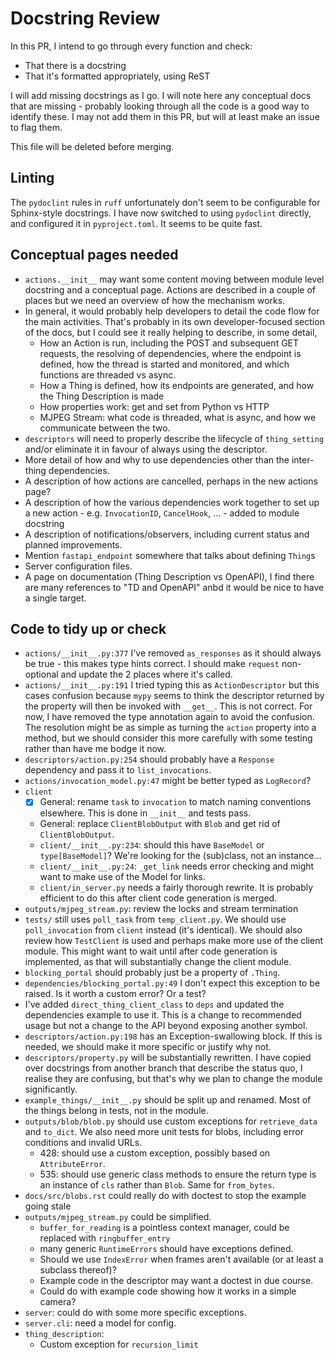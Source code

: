 # Docstring Review

In this PR, I intend to go through every function and check:
* That there is a docstring
* That it's formatted appropriately, using ReST

I will add missing docstrings as I go. I will note here any conceptual docs that are missing - probably looking through all the code is a good way to identify these. I may not add them in this PR, but will at least make an issue to flag them.

This file will be deleted before merging.

## Linting

The `pydoclint` rules in `ruff` unfortunately don't seem to be configurable for Sphinx-style docstrings. I have now
switched to using `pydoclint` directly, and configured it in `pyproject.toml`. It seems to be quite fast.

## Conceptual pages needed

* `actions.__init__` may want some content moving between module level docstring and a conceptual page. Actions are described in a couple of places but we need an overview of how the mechanism works.
* In general, it would probably help developers to detail the code flow for the main activities. That's probably in its own developer-focused section of the docs, but I could see it really helping to describe, in some detail,
    - How an Action is run, including the POST and subsequent GET requests, the resolving of dependencies, where the endpoint is defined, how the thread is started and monitored, and which functions are threaded vs async.
    - How a Thing is defined, how its endpoints are generated, and how the Thing Description is made
    - How properties work: get and set from Python vs HTTP
    - MJPEG Stream: what code is threaded, what is async, and how we communicate between the two.
* `descriptors` will need to properly describe the lifecycle of `thing_setting` and/or eliminate it in favour of always using the descriptor.
* More detail of how and why to use dependencies other than the inter-thing dependencies.
* A description of how actions are cancelled, perhaps in the new actions page?
* A description of how the various dependencies work together to set up a new action - e.g. `InvocationID`, `CancelHook`, ... - added to module docstring
* A description of notifications/observers, including current status and planned improvements.
* Mention `fastapi_endpoint` somewhere that talks about defining `Thing`s
* Server configuration files.
* A page on documentation (Thing Description vs OpenAPI), I find there are many references to "TD and OpenAPI" anbd it would be nice to have a single target.

## Code to tidy up or check
* `actions/__init__.py:377` I've removed `as_responses` as it should always be true - this makes type hints correct. I should make `request` non-optional and update the 2 places where it's called.
* `actions/__init__.py:191` I tried typing this as `ActionDescriptor` but this cases confusion because `mypy` seems to think the descriptor returned by the property will then be invoked with `__get__`. This is not correct. For now, I have removed the type annotation again to avoid the confusion. The resolution might be as simple as turning the `action` property into a method, but we should consider this more carefully with some testing rather than have me bodge it now.
* `descriptors/action.py:254` should probably have a `Response` dependency and pass it to `list_invocations`.
* `actions/invocation_model.py:47` might be better typed as `LogRecord`?
* `client`
    * [x] General: rename `task` to `invocation` to match naming conventions elsewhere. This is done in `__init__` and tests pass.
    * General: replace `ClientBlobOutput` with `Blob` and get rid of `ClientBlobOutput`.
    * `client/__init__.py:234`: should this have `BaseModel` or `type[BaseModel]`? We're looking for the (sub)class, not an instance...
    * `client/__init__.py:24`: `_get_link` needs error checking and might want to make use of the Model for links.
    * `client/in_server.py` needs a fairly thorough rewrite. It is probably efficient to do this after client code generation is merged.
* `outputs/mjpeg_stream.py`: review the locks and stream termination
* `tests/` still uses `poll_task` from `temp_client.py`. We should use `poll_invocation` from `client` instead (it's identical). We should also review how `TestClient` is used and perhaps make more use of the client module. This might want to wait until after code generation is implemented, as that will substantially change the client module.
* `blocking_portal` should probably just be a property of `.Thing`.
* `dependencies/blocking_portal.py:49` I don't expect this exception to be raised. Is it worth a custom error? Or a test?
* I've added `direct_thing_client_class` to `deps` and updated the dependencies example to use it. This is a change to recommended usage but not a change to the API beyond exposing another symbol.
* `descriptors/action.py:198` has an Exception-swallowing block. If this is needed, we should make it more specific or justify why not.
* `descriptors/property.py` will be substantially rewritten. I have copied over docstrings from another branch that describe the status quo, I realise they are confusing, but that's why we plan to change the module significantly.
* `example_things/__init__.py` should be split up and renamed. Most of the things belong in tests, not in the module.
* `outputs/blob/blob.py` should use custom exceptions for `retrieve_data` and `to_dict`. We also need more unit tests for blobs, including error conditions and invalid URLs.
  - 428: should use a custom exception, possibly based on `AttributeError`.
  - 535: should use generic class methods to ensure the return type is an instance of `cls` rather than `Blob`. Same for `from_bytes`.
* `docs/src/blobs.rst` could really do with doctest to stop the example going stale
* `outputs/mjpeg_stream.py` could be simplified.
  - `buffer_for_reading` is a pointless context manager, could be replaced with `ringbuffer_entry`
  - many generic `RuntimeErrors` should have exceptions defined.
  - Should we use `IndexError` when frames aren't available (or at least a subclass thereof)?
  - Example code in the descriptor may want a doctest in due course.
  - Could do with example code showing how it works in a simple camera?
* `server`: could do with some more specific exceptions.
* `server.cli`: need a model for config.
* `thing_description`:
  - Custom exception for `recursion_limit`



